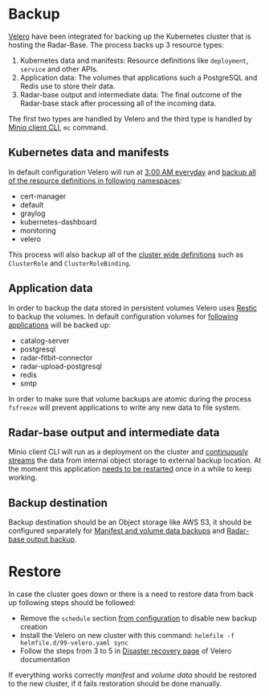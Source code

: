 # Backup
[Velero](https://velero.io/) have been integrated for backing up the Kubernetes cluster that is hosting the Radar-Base. The process backs up 3 resource types:
1. Kubernetes data and manifests: Resource definitions like `deployment`, `service` and other APIs.
2. Application data: The volumes that applications such a PostgreSQL and Redis use to store their data.
3. Radar-base output and intermediate data: The final outcome of the Radar-base stack after processing all of the incoming data.

The first two types are handled by Velero and the third type is handled by [Minio client CLI](https://docs.minio.io/docs/minio-client-complete-guide), `mc` command.


## Kubernetes data and manifests
In default configuration Velero will run at [3:00 AM everyday](https://github.com/RADAR-base/RADAR-Kubernetes/blob/dev/charts/velero/values.yaml#L94) and [backup all of the resource definitions in following namespaces](https://github.com/RADAR-base/RADAR-Kubernetes/blob/dev/charts/velero/values.yaml#L99):
 - cert-manager
 - default
 - graylog
 - kubernetes-dashboard
 - monitoring
 - velero

This process will also backup all of the [cluster wide definitions](https://github.com/RADAR-base/RADAR-Kubernetes/blob/dev/charts/velero/values.yaml#L97) such as `ClusterRole` and `ClusterRoleBinding`.

## Application data
In order to backup the data stored in persistent volumes Velero uses [Restic](https://restic.net/) to backup the volumes. In default configuration volumes for [following applications](https://github.com/RADAR-base/RADAR-Kubernetes/search?q=backup.velero.io%2Fbackup-volumes&type=) will be backed up:
- catalog-server
- postgresql
- radar-fitbit-connector
- radar-upload-postgresql
- redis
- smtp

In order to make sure that volume backups are atomic during the process `fsfreeze` will prevent applications to write any new data to file system.


## Radar-base output and intermediate data
Minio client CLI will run as a deployment on the cluster and [continuously streams](https://github.com/RADAR-base/RADAR-Kubernetes/blob/dev/charts/velero/templates/deployment.yaml#L42) the data from internal object storage to external backup location. At the moment this application [needs to be restarted](https://github.com/RADAR-base/RADAR-Kubernetes/issues/70) once in a while to keep working.

## Backup destination
Backup destination should be an Object storage like AWS S3, it should be configured separately for [Manifest and volume data backups](https://github.com/RADAR-base/RADAR-Kubernetes/blob/dev/charts/velero/values.yaml#L58) and [Radar-base output backup](https://github.com/RADAR-base/RADAR-Kubernetes/blob/dev/charts/velero/values.yaml#L20).

# Restore
In case the cluster goes down or there is a need to restore data from back up following steps should be followed:
- Remove the `schedule` section [from configuration](https://github.com/RADAR-base/RADAR-Kubernetes/blob/dev/charts/velero/values.yaml#L92) to disable new backup creation
- Install the Velero on new cluster with this command: `helmfile -f helmfile.d/99-velero.yaml sync`
- Follow the steps from 3 to 5 in [Disaster recovery page](https://velero.io/docs/v1.4/disaster-case/) of Velero documentation

If everything works correctly *manifest* and *volume data* should be restored to the new cluster, if it fails restoration should be done manually.
